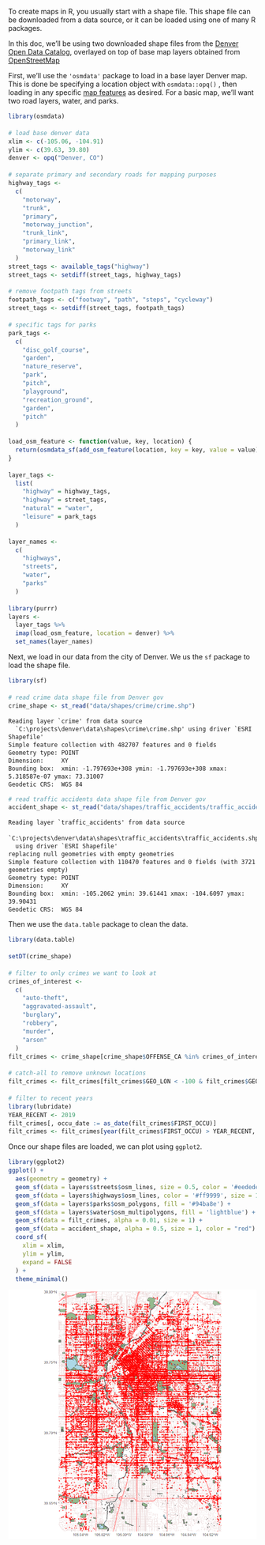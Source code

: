 <div class="cell">

</div>

To create maps in R, you usually start with a shape file. This shape
file can be downloaded from a data source, or it can be loaded using one
of many R packages.

In this doc, we’ll be using two downloaded shape files from the [Denver
Open Data
Catalog](https://www.denvergov.org/opendata/ "Denver Open Data Catalog"),
overlayed on top of base map layers obtained from
[OpenStreetMap](https://wiki.openstreetmap.org/wiki/Main_Page "OpenStreetMap")

First, we’ll use the `'osmdata'` package to load in a base layer Denver
map. This is done be specifying a location object with `osmdata::opq()`
, then loading in any specific [map
features](https://wiki.openstreetmap.org/wiki/Map_Features "Map features - OpenStreetMap Wiki")
as desired. For a basic map, we’ll want two road layers, water, and
parks.

<div class="cell">

``` r
library(osmdata)

# load base denver data
xlim <- c(-105.06, -104.91)
ylim <- c(39.63, 39.80)
denver <- opq("Denver, CO")

# separate primary and secondary roads for mapping purposes
highway_tags <- 
  c(
    "motorway",
    "trunk",
    "primary",
    "motorway_junction",
    "trunk_link",
    "primary_link",
    "motorway_link"
  )
street_tags <- available_tags("highway")
street_tags <- setdiff(street_tags, highway_tags)

# remove footpath tags from streets
footpath_tags <- c("footway", "path", "steps", "cycleway")
street_tags <- setdiff(street_tags, footpath_tags)

# specific tags for parks
park_tags <- 
  c(
    "disc_golf_course",
    "garden",
    "nature_reserve",
    "park",
    "pitch",
    "playground",
    "recreation_ground",
    "garden",
    "pitch"
  )

load_osm_feature <- function(value, key, location) {
  return(osmdata_sf(add_osm_feature(location, key = key, value = value)))
}

layer_tags <- 
  list(
    "highway" = highway_tags,
    "highway" = street_tags,
    "natural" = "water",
    "leisure" = park_tags
  )

layer_names <-
  c(
    "highways",
    "streets",
    "water",
    "parks"
  )

library(purrr)
layers <- 
  layer_tags %>% 
  imap(load_osm_feature, location = denver) %>% 
  set_names(layer_names)
```

</div>

Next, we load in our data from the city of Denver. We us the `sf`
package to load the shape file.

<div class="cell">

``` r
library(sf)

# read crime data shape file from Denver gov
crime_shape <- st_read("data/shapes/crime/crime.shp")
```

<div class="cell-output-stdout">

    Reading layer `crime' from data source 
      `C:\projects\denver\data\shapes\crime\crime.shp' using driver `ESRI Shapefile'
    Simple feature collection with 482707 features and 0 fields
    Geometry type: POINT
    Dimension:     XY
    Bounding box:  xmin: -1.797693e+308 ymin: -1.797693e+308 xmax: 5.318587e-07 ymax: 73.31007
    Geodetic CRS:  WGS 84

</div>

``` r
# read traffic accidents data shape file from Denver gov
accident_shape <- st_read("data/shapes/traffic_accidents/traffic_accidents.shp")
```

<div class="cell-output-stdout">

    Reading layer `traffic_accidents' from data source 
      `C:\projects\denver\data\shapes\traffic_accidents\traffic_accidents.shp' 
      using driver `ESRI Shapefile'
    replacing null geometries with empty geometries
    Simple feature collection with 110470 features and 0 fields (with 3721 geometries empty)
    Geometry type: POINT
    Dimension:     XY
    Bounding box:  xmin: -105.2062 ymin: 39.61441 xmax: -104.6097 ymax: 39.90431
    Geodetic CRS:  WGS 84

</div>

</div>

Then we use the `data.table` package to clean the data.

<div class="cell">

``` r
library(data.table)

setDT(crime_shape)

# filter to only crimes we want to look at
crimes_of_interest <- 
  c(
    "auto-theft", 
    "aggravated-assault", 
    "burglary", 
    "robbery", 
    "murder",
    "arson"
  )
filt_crimes <- crime_shape[crime_shape$OFFENSE_CA %in% crimes_of_interest, ]

# catch-all to remove unknown locations
filt_crimes <- filt_crimes[filt_crimes$GEO_LON < -100 & filt_crimes$GEO_LAT > 35, ]

# filter to recent years
library(lubridate)
YEAR_RECENT <- 2019
filt_crimes[, occu_date := as_date(filt_crimes$FIRST_OCCU)]
filt_crimes <- filt_crimes[year(filt_crimes$FIRST_OCCU) > YEAR_RECENT, ]
```

</div>

Once our shape files are loaded, we can plot using `ggplot2`.

<div class="cell">

``` r
library(ggplot2)
ggplot() + 
  aes(geometry = geometry) +
  geom_sf(data = layers$streets$osm_lines, size = 0.5, color = '#eedede') +
  geom_sf(data = layers$highways$osm_lines, color = '#ff9999', size = 1) + 
  geom_sf(data = layers$parks$osm_polygons, fill = '#94ba8e') +
  geom_sf(data = layers$water$osm_multipolygons, fill = 'lightblue') + 
  geom_sf(data = filt_crimes, alpha = 0.01, size = 1) +
  geom_sf(data = accident_shape, alpha = 0.5, size = 1, color = "red") +
  coord_sf(
    xlim = xlim, 
    ylim = ylim,
    expand = FALSE
  ) +
  theme_minimal()
```

<div class="cell-output-display">

![](Denver-Crime-Data--+-Open-Street-Maps_files/figure-gfm/unnamed-chunk-5-1.png)

</div>

</div>
